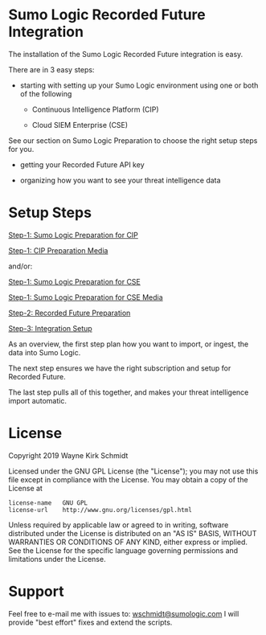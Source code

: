 Sumo Logic Recorded Future Integration
======================================

The installation of the Sumo Logic Recorded Future integration is easy.

There are in 3 easy steps:

* starting with setting up your Sumo Logic environment using one or both of the following

    * Continuous Intelligence Platform (CIP)

    * Cloud SIEM Enterprise (CSE)

See our section on Sumo Logic Preparation to choose the right setup steps for you.

* getting your Recorded Future API key

* organizing how you want to see your threat intelligence data

Setup Steps
===========

[Step-1: Sumo Logic Preparation for CIP](01_sumologic/CIP_readme.md)

[Step-1: CIP Preparation Media ](../media/Sumo_Logic-Recorded_Future-CIP-Integration.mp4)

and/or:

[Step-1: Sumo Logic Preparation for CSE](01_sumologic/CSE_readme.md)

[Step-1: Sumo Logic Preparation for CSE Media ](../media/Sumo_Logic-Recorded_Future-CSE-Integration.mp4)

[Step-2: Recorded Future Preparation](02_recordedfuture/readme.md)

[Step-3: Integration Setup](03_integration/readme.md)

As an overview, the first step plan how you want to import, or ingest, the data into Sumo Logic. 

The next step ensures we have the right subscription and setup for Recorded Future.

The last step pulls all of this together, and makes your threat intelligence import automatic.

License
=======

Copyright 2019 Wayne Kirk Schmidt

Licensed under the GNU GPL License (the "License");
you may not use this file except in compliance with the License.
You may obtain a copy of the License at

    license-name   GNU GPL
    license-url    http://www.gnu.org/licenses/gpl.html

Unless required by applicable law or agreed to in writing, software
distributed under the License is distributed on an "AS IS" BASIS,
WITHOUT WARRANTIES OR CONDITIONS OF ANY KIND, either express or implied.
See the License for the specific language governing permissions and
limitations under the License.

Support
=======

Feel free to e-mail me with issues to: wschmidt@sumologic.com
I will provide "best effort" fixes and extend the scripts.
